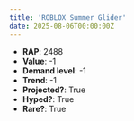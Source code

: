 ```yaml
---
title: 'ROBLOX Summer Glider'
date: 2025-08-06T00:00:00Z
---
```

- **RAP**: 2488
- **Value**: -1
- **Demand level**: -1
- **Trend**: -1
- **Projected?**: True
- **Hyped?**: True
- **Rare?**: True
